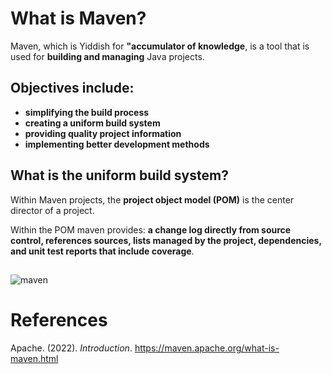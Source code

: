 # What is Maven? 

Maven, which is Yiddish for **"accumulator of knowledge**, is a tool that is used for **building and managing** Java projects. 


## Objectives include: 
- **simplifying the build process** 
- **creating a uniform build system** 
- **providing quality project information** 
- **implementing better development methods** 

## What is the uniform build system? 
Within Maven projects, the **project object model (POM)** is the center director of a project. 

Within the POM maven provides: **a change log directly from source control, references sources, lists managed by the project, dependencies, 
and unit test reports that include coverage**. 

##

![maven](https://user-images.githubusercontent.com/109105989/204073206-afe6118a-fb12-4f5a-a8e2-c23539d35588.png)

  
# References 
Apache. (2022). *Introduction*. <https://maven.apache.org/what-is-maven.html>

